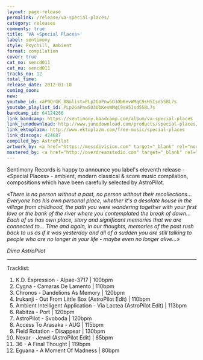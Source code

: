 ```yaml
---
layout: page-release
permalink: /release/va-special-places/
category: releases
comments: true
title: 'VA «Special Places»'
label: sentimony
style: Psychill, Ambient
format: compilation
cover: true
cat_no: sencd011
cat_nu: sencd011
tracks_no: 12
total_time: 
release_date: 2012-01-10
coming_soon: 
new: 
youtube_id: xaP9QrGK_88&list=PLp2GaPnw5O3ObKevWMqC9sH5Isd5S8L7s
youtube_playlist_id: PLp2GaPnw5O3ObKevWMqC9sH5Isd5S8L7s
bandcamp_id: 64124286
link_bandcamp: https://sentimony.bandcamp.com/album/va-special-places
link_junodownload: http://www.junodownload.com/products/special-places/1911228-02
link_ektoplazm: http://www.ektoplazm.com/free-music/special-places
link_discogs: 424687
compiled_by: AstroPilot
artwork_by: <a href="https://messdivision.com" target="_blank" rel="noopener">Ju Ju</a>
mastered_by: <a href="http://overdreamstudio.com" target="_blank" rel="noopener">Makus (Overdream Studio)</a>
---
```


Sentimony Records is happy to announce you label's eleventh release - «Special Places» - ambient, modern classical & score music compilation, compositions which have been carefully selected by AstroPilot.

_«There is no person without a past, no person without their recollections... Everyone has his own personal place, whether it's a desolate house in the village from childhood, the path you were wandering together with your first love or the bank of the river where you contemplated the break of dawn... Each of us has own place, story and significant memories that we are connected to... Time and again, in our thoughts, memories of the past rush back to us as if it was yesterday and all of a sudden you are still talking to people who are no longer in your life - maybe even no longer alive...»_

_Dima AstroPilot_

---
Tracklist:

01. K.D. Expression - Alpae-3717 \| 100bpm
02. Cygna - Camaras De Lamento \| 110bpm
03. Chronos - Dandelions As Memory \| 120bpm
04. Irukanji - Out From Little Box (AstroPilot Edit) \| 110bpm
05. Ambient Intelligent Application - Via Lactea (AstroPilot Edit) \| 113bpm
06. Rabitza - Port \| 120bpm
07. AstroPilot - Svoboda \| 120bpm
08. Access To Arasaka - AUG \| 115bpm
09. Field Rotation - Disappear \| 130bpm
10. Nexar - Jewel (AstroPilot Edit) \| 85bpm
11. 36 - A Final Thought \| 119bpm
12. Eguana - A Moment Of Madness \| 80bpm
